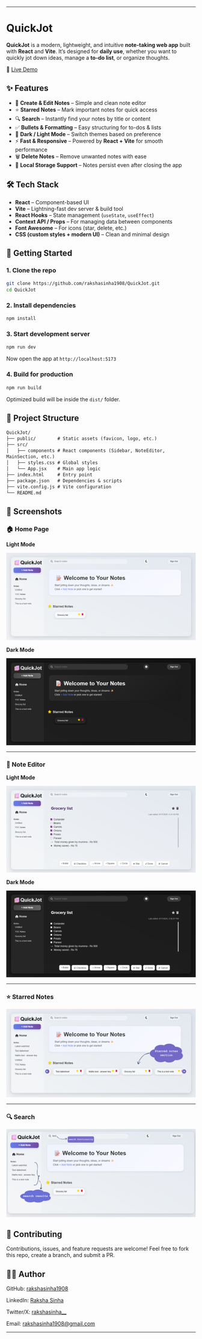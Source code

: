 
---

# QuickJot

**QuickJot** is a modern, lightweight, and intuitive **note-taking web app** built with **React** and **Vite**.
It’s designed for **daily use**, whether you want to quickly jot down ideas, manage a **to-do list**, or organize thoughts.

🚀 [Live Demo](https://quick-jot-rho.vercel.app/)

## ✨ Features

* 📝 **Create & Edit Notes** – Simple and clean note editor
* ⭐ **Starred Notes** – Mark important notes for quick access
* 🔍 **Search** – Instantly find your notes by title or content
* ✅ **Bullets & Formatting** – Easy structuring for to-dos & lists
* 🌙 **Dark / Light Mode** – Switch themes based on preference
* ⚡ **Fast & Responsive** – Powered by **React + Vite** for smooth performance
* 🗑️ **Delete Notes** – Remove unwanted notes with ease
* 💾 **Local Storage Support** – Notes persist even after closing the app

## 🛠️ Tech Stack

* **React** – Component-based UI
* **Vite** – Lightning-fast dev server & build tool
* **React Hooks** – State management (`useState`, `useEffect`)
* **Context API / Props** – For managing data between components
* **Font Awesome** – For icons (star, delete, etc.)
* **CSS (custom styles + modern UI)** – Clean and minimal design

## 🚀 Getting Started

### 1. Clone the repo

```bash
git clone https://github.com/rakshasinha1908/QuickJot.git
cd QuickJot
```

### 2. Install dependencies

```bash
npm install
```

### 3. Start development server

```bash
npm run dev
```

Now open the app at `http://localhost:5173`

### 4. Build for production

```bash
npm run build
```

Optimized build will be inside the `dist/` folder.

## 📂 Project Structure

```
QuickJot/
├── public/        # Static assets (favicon, logo, etc.)
├── src/
│   ├── components # React components (Sidebar, NoteEditor, MainSection, etc.)
│   ├── styles.css # Global styles
│   └── App.jsx    # Main app logic
├── index.html     # Entry point
├── package.json   # Dependencies & scripts
├── vite.config.js # Vite configuration
└── README.md
```

## 📸 Screenshots

### 🏠 Home Page
**Light Mode**

![Home Page Light](./screenshots/home-light.png)

**Dark Mode**  

![Home Page Dark](./screenshots/home-dark.png)

---

### 📝 Note Editor
**Light Mode**

![Note Editor Light](./screenshots/note-editor-light.png)

**Dark Mode**

![Note Editor Dark](./screenshots/note-editor-dark.png)

---

### ⭐ Starred Notes
![Starred Notes](./screenshots/starred.png)

---

### 🔍 Search
![Search](./screenshots/search.png)




## 🤝 Contributing

Contributions, issues, and feature requests are welcome!
Feel free to fork this repo, create a branch, and submit a PR.




## 👩‍💻 Author

GitHub: [rakshasinha1908](https://github.com/rakshasinha1908)

LinkedIn: [Raksha Sinha](https://www.linkedin.com/in/raksha-sinha-7771b8278/)

Twitter/X: [rakshasinha__](https://x.com/rakshasinha__)

Email: rakshasinha1908@gmail.com

---